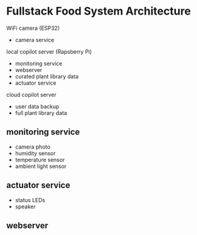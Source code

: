 # Fullstack Food System Architecture

WiFi camera (ESP32)
- camera service

local copilot server (Rapsberry Pi)
- monitoring service
- webserver
- curated plant library data 
- actuator service

cloud copilot server
- user data backup 
- full plant library data 

## monitoring service
- camera photo
- humidity sensor
- temperature sensor
- ambient light sensor

## actuator service
- status LEDs
- speaker

## webserver
